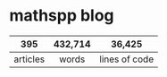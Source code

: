 # mathspp blog

<table class="stats-table">
    <thead>
        <tr>
            <th style="text-align: center;">395</th>
            <th style="text-align: center;">432,714</th>
            <th style="text-align: center;">36,425</th>
        </tr>
    </thead>
    <tbody>
        <tr>
            <td style="text-align: center;">articles</td>
            <td style="text-align: center;">words</td>
            <td style="text-align: center;">lines of code</td>
        </tr>
    </tbody>
</table>